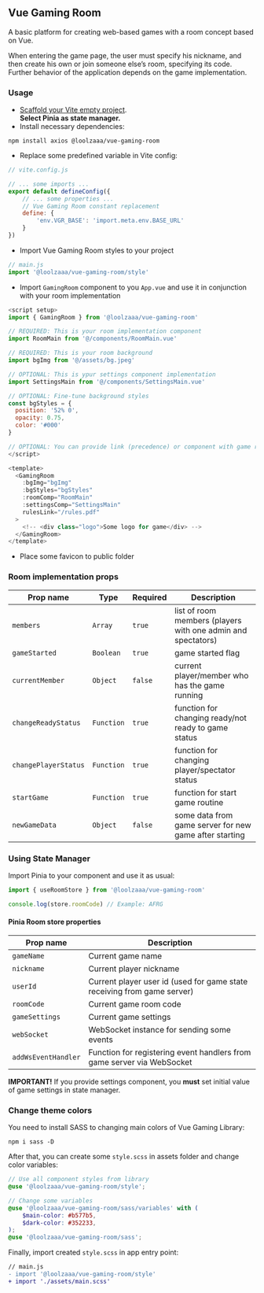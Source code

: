 ## Vue Gaming Room

A basic platform for creating web-based games with a room concept based on Vue.

When entering the game page, the user must specify his nickname, and then create his own or join someone else’s room, specifying its code. Further behavior of the application depends on the game implementation.

### Usage

- [Scaffold your Vite empty project](https://vitejs.dev/guide/#scaffolding-your-first-vite-project).  
**Select Pinia as state manager.**
- Install necessary dependencies:
```shell
npm install axios @loolzaaa/vue-gaming-room
```
- Replace some predefined variable in Vite config:
```javascript
// vite.config.js

// ... some imports ...
export default defineConfig({
    // ... some properties ...
    // Vue Gaming Room constant replacement
    define: {
        'env.VGR_BASE': 'import.meta.env.BASE_URL'
    }
})
```
- Import Vue Gaming Room styles to your project
```javascript
// main.js
import '@loolzaaa/vue-gaming-room/style'
```
- Import `GamingRoom` component to you `App.vue` and use it in conjunction with your room implementation
```javascript
<script setup>
import { GamingRoom } from '@loolzaaa/vue-gaming-room'

// REQUIRED: This is your room implementation component
import RoomMain from '@/components/RoomMain.vue'

// REQUIRED: This is your room background
import bgImg from '@/assets/bg.jpeg'

// OPTIONAL: This is ypur settings component implementation
import SettingsMain from '@/components/SettingsMain.vue'

// OPTIONAL: Fine-tune background styles
const bgStyles = {
  position: '52% 0',
  opacity: 0.75,
  color: '#000'
}

// OPTIONAL: You can provide link (precedence) or component with game rules
</script>

<template>
  <GamingRoom
    :bgImg="bgImg"
    :bgStyles="bgStyles"
    :roomComp="RoomMain"
    :settingsComp="SettingsMain"
    rulesLink="/rules.pdf"
  >
    <!-- <div class="logo">Some logo for game</div> -->
  </GamingRoom>
</template>
```
- Place some favicon to public folder

### Room implementation props

|Prop name|Type|Required|Description|
|---|---|---|---|
|`members`|`Array`|`true`|list of room members (players with one admin and spectators)|
|`gameStarted`|`Boolean`|`true`|game started flag|
|`currentMember`|`Object`|`false`|current player/member who has the game running|
|`changeReadyStatus`|`Function`|`true`|function for changing ready/not ready to game status|
|`changePlayerStatus`|`Function`|`true`|function for changing player/spectator status|
|`startGame`|`Function`|`true`|function for start game routine|
|`newGameData`|`Object`|`false`|some data from game server for new game after starting|

### Using State Manager

Import Pinia to your component and use it as usual:
```javascript
import { useRoomStore } from '@loolzaaa/vue-gaming-room'

console.log(store.roomCode) // Example: AFRG
```

#### Pinia Room store properties

|Prop name|Description|
|---|---|
|`gameName`|Current game name|
|`nickname`|Current player nickname|
|`userId`|Current player user id (used for game state receiving from game server)|
|`roomCode`|Current game room code|
|`gameSettings`|Current game settings|
|`webSocket`|WebSocket instance for sending some events|
|`addWsEventHandler`|Function for registering event handlers from game server via WebSocket|

**IMPORTANT!** If you provide settings component, you **must** set initial value of game settings in state manager.

### Change theme colors

You need to install SASS to changing main colors of Vue Gaming Library:
```shell
npm i sass -D
```

After that, you can create some `style.scss` in assets folder and change color variables:
```scss
// Use all component styles from library
@use '@loolzaaa/vue-gaming-room/style';

// Change some variables
@use '@loolzaaa/vue-gaming-room/sass/variables' with (
    $main-color: #b577b5,
    $dark-color: #352233,
);
@use '@loolzaaa/vue-gaming-room/sass';
```

Finally, import created `style.scss` in app entry point:
```diff
// main.js
- import '@loolzaaa/vue-gaming-room/style'
+ import './assets/main.scss'
```
